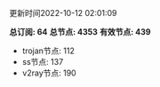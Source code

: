 更新时间2022-10-12 02:01:09

**总订阅: 64**
**总节点: 4353**
**有效节点: 439**
- trojan节点: 112
- ss节点: 137
- v2ray节点: 190
